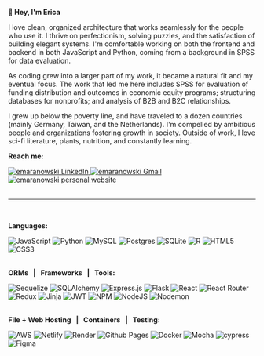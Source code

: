 **🌱 Hey, I'm Erica**

I love clean, organized architecture that works seamlessly for the people who use it. I thrive on perfectionism, solving puzzles, and the satisfaction of building elegant systems. I'm comfortable working on both the frontend and backend in both JavaScript and Python, coming from a background in SPSS for data evaluation.

As coding grew into a larger part of my work, it became a natural fit and my eventual focus. The work that led me here includes SPSS for evaluation of funding distribution and outcomes in economic equity programs; structuring databases for nonprofits; and analysis of B2B and B2C relationships.

I grew up below the poverty line, and have traveled to a dozen countries (mainly Germany, Taiwan, and the Netherlands). I'm compelled by ambitious people and organizations fostering growth in society. Outside of work, I love sci-fi literature, plants, nutrition, and constantly learning.

**Reach me:**


  <a href="https://in.linkedin.com/in/erica-maranowski" target="_blank" rel="noopener noreferrer">
    <img src="https://img.shields.io/badge/ericamaranowski-0077B5?style=for-the-badge&logo=linkedin&logoColor=white" alt="emaranowski LinkedIn"/>
  </a>
  <a href="mailto:emaranowski@gmail.com">
    <img src="https://img.shields.io/badge/emaranowski-c14438?style=for-the-badge&logo=gmail&logoColor=white" alt="emaranowski Gmail"/>
  </a> 
  <a href="https://emaranowski.com" target="_blank" rel="noopener noreferrer">
    <img src="https://img.shields.io/badge/emaranowski.com-4ca8c9?style=for-the-badge&logo=Google-Chrome&logoColor=white" alt="emaranowski personal website"/>
  </a> 
<br><br>

***

<br>

**Languages:**

![JavaScript](https://img.shields.io/badge/javascript-%23323330.svg?style=for-the-badge&logo=javascript&logoColor=%23F7DF1E)
![Python](https://img.shields.io/badge/python-3670A0?style=for-the-badge&logo=python&logoColor=ffdd54)
![MySQL](https://img.shields.io/badge/mysql-%2300f.svg?style=for-the-badge&logo=mysql&logoColor=white) 
![Postgres](https://img.shields.io/badge/postgres-%23316192.svg?style=for-the-badge&logo=postgresql&logoColor=white)
![SQLite](https://img.shields.io/badge/sqlite-%2307405e.svg?style=for-the-badge&logo=sqlite&logoColor=white)
![R](https://img.shields.io/badge/r-%23276DC3.svg?style=for-the-badge&logo=r&logoColor=white)
![HTML5](https://img.shields.io/badge/html5-%23E34F26.svg?style=for-the-badge&logo=html5&logoColor=white)
![CSS3](https://img.shields.io/badge/css3-%231572B6.svg?style=for-the-badge&logo=css3&logoColor=white)
<br><br>

**ORMs &nbsp; | &nbsp; Frameworks &nbsp; | &nbsp; Tools:**

![Sequelize](https://img.shields.io/badge/Sequelize-52B0E7?style=for-the-badge&logo=Sequelize&logoColor=white)
![SQLAlchemy](https://img.shields.io/badge/SQLAlchemy-52B0E7?style=for-the-badge&logo=Sequelize&logoColor=white)
![Express.js](https://img.shields.io/badge/express.js-%23404d59.svg?style=for-the-badge&logo=express&logoColor=%2361DAFB)
![Flask](https://img.shields.io/badge/flask-%23000.svg?style=for-the-badge&logo=flask&logoColor=white)
![React](https://img.shields.io/badge/react-%2320232a.svg?style=for-the-badge&logo=react&logoColor=%2361DAFB)
![React Router](https://img.shields.io/badge/React_Router-CA4245?style=for-the-badge&logo=react-router&logoColor=white)
![Redux](https://img.shields.io/badge/redux-%23593d88.svg?style=for-the-badge&logo=redux&logoColor=white)
![Jinja](https://img.shields.io/badge/jinja-white.svg?style=for-the-badge&logo=jinja&logoColor=black)
![JWT](https://img.shields.io/badge/JWT-black?style=for-the-badge&logo=JSON%20web%20tokens)
![NPM](https://img.shields.io/badge/NPM-%23CB3837.svg?style=for-the-badge&logo=npm&logoColor=white)
![NodeJS](https://img.shields.io/badge/node.js-6DA55F?style=for-the-badge&logo=node.js&logoColor=white)
![Nodemon](https://img.shields.io/badge/NODEMON-%23323330.svg?style=for-the-badge&logo=nodemon&logoColor=%BBDEAD)
<br><br>

**File + Web Hosting &nbsp; | &nbsp; Containers &nbsp; | &nbsp; Testing:**

![AWS](https://img.shields.io/badge/AWS-%23FF9900.svg?style=for-the-badge&logo=amazon-aws&logoColor=white)
![Netlify](https://img.shields.io/badge/netlify-%23000000.svg?style=for-the-badge&logo=netlify&logoColor=#00C7B7)
![Render](https://img.shields.io/badge/Render-%46E3B7.svg?style=for-the-badge&logo=render&logoColor=white)
![Github Pages](https://img.shields.io/badge/github%20pages-121013?style=for-the-badge&logo=github&logoColor=white)
![Docker](https://img.shields.io/badge/docker-%230db7ed.svg?style=for-the-badge&logo=docker&logoColor=white)
![Mocha](https://img.shields.io/badge/-mocha-%238D6748?style=for-the-badge&logo=mocha&logoColor=white)
![cypress](https://img.shields.io/badge/-cypress-%23E5E5E5?style=for-the-badge&logo=cypress&logoColor=058a5e)
![Figma](https://img.shields.io/badge/figma-%23F24E1E.svg?style=for-the-badge&logo=figma&logoColor=white)

